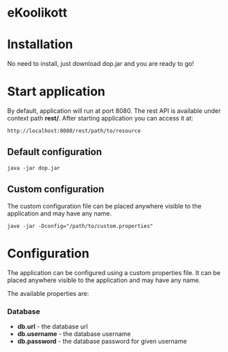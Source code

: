 # eKoolikott

# Installation

No need to install, just download dop.jar and you are ready to go!

# Start application

By default, application will run at port 8080. The rest API is available under context path **rest/**. After starting application you can access it at:

	http://localhost:8080/rest/path/to/resource

## Default configuration

	java -jar dop.jar
	
## Custom configuration

The custom configuration file can be placed anywhere visible to the application and may have any name.

	jave -jar -Dconfig="/path/to/custom.properties"

# Configuration

The application can be configured using a custom properties file. It can be placed anywhere visible to the application and may have any name.

The available properties are:

### Database

* **db.url** - the database url
* **db.username** - the database username
* **db.password** - the database password for given username 